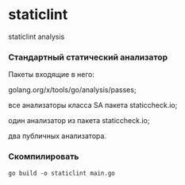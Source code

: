 # staticlint
staticlint analysis

### Стандартный статический анализатор 

Пакеты входящие в него:

golang.org/x/tools/go/analysis/passes;

все анализаторы класса SA пакета staticcheck.io;

один анализатор из пакета staticcheck.io;

два публичных анализатора.

###  Скомпилировать
``go build -o staticlint main.go``

